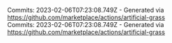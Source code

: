Commits: 2023-02-06T07:23:08.749Z - Generated via https://github.com/marketplace/actions/artificial-grass
<br>
Commits: 2023-02-06T07:23:08.749Z - Generated via https://github.com/marketplace/actions/artificial-grass
<br>
